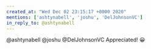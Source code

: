 ```yaml
---
created_at: "Wed Dec 02 23:15:17 +0000 2020"
mentions: ['ashtynabell', 'joshu', 'DelJohnsonVC']
in_reply_to: @ashtynabell
---
```


@ashtynabell @joshu @DelJohnsonVC Appreciated! 😀